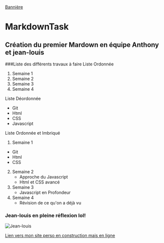 
[Bannière](https://www.google.com/url?sa=i&url=https%3A%2F%2Ffr.vecteezy.com%2Fart-vectoriel%2F1225948-abstrait-colore-rouge-bleu-demi-teinte-banniere-fond&psig=AOvVaw0HnkvUrnNPDy4RqEZadwUG&ust=1629966649913000&source=images&cd=vfe&ved=0CAsQjRxqFwoTCPCq5Jnhy_ICFQAAAAAdAAAAABAD)
# MarkdownTask
## Création du premier Mardown en équipe Anthony et jean-louis

###Liste des différents travaux à faire
Liste Ordonnée

1. Semaine 1  
2. Semaine 2  
3. Semaine 3   
4. Semaine 4 

Liste Déordonnée

* Git  
* Html  
* CSS  
* Javascript  

Liste Ordonnée et Imbriqué

1. Semaine 1   
  * Git  
  * Html  
  * CSS  
 2. Semaine 2  
    * Approche du Javascript  
    * Html et CSS avancé  
 3. Semaine 3  
    *  Javascript en Profondeur  
 4. Semaine 4  
    * Révision de ce qu'on a déjà vu    

### Jean-louis en pleine réflexion lol!
![Jean-louis](https://www.gif-maniac.com/gifs/50/49773.gif)

<p><a href="https://github.com/houdret/SENEGAL.git" title="Monn site perso en construction">Lien vers mon site perso en construction mais en ligne</a></p>

